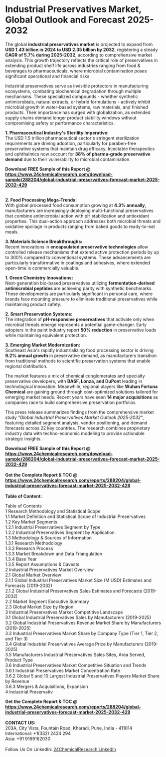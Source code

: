 <h1>Industrial Preservatives Market, Global Outlook and Forecast 2025-2032</h1><p>The global <strong>industrial preservatives market</strong> is projected to expand from <strong>USD 1.43 billion in 2024 to USD 2.35 billion by 2032</strong>, registering a steady <strong>CAGR of 5.7% during 2025-2032</strong>, according to comprehensive market analysis. This growth trajectory reflects the critical role of preservatives in extending product shelf life across industries ranging from food &amp; beverages to pharmaceuticals, where microbial contamination poses significant operational and financial risks.</p><p>Industrial preservatives serve as invisible protectors in manufacturing ecosystems, combating biochemical degradation through multiple mechanisms. These specialized compounds - whether synthetic antimicrobials, natural extracts, or hybrid formulations - actively inhibit microbial growth in water-based systems, raw materials, and finished products. Their importance has surged with globalization, as extended supply chains demand longer product stability windows without compromising safety or performance characteristics.</p><p><strong>1. Pharmaceutical Industry's Sterility Imperative:</strong><br>
The USD 1.5 trillion pharmaceutical sector's stringent sterilization requirements are driving adoption, particularly for paraben-free preservative systems that maintain drug efficacy. Injectable therapeutics and ophthalmics now account for <strong>38% of pharma-grade preservative demand</strong> due to their vulnerability to microbial contamination.</p><div><b>Download FREE Sample of this Report @ 
            <a href="https://www.24chemicalresearch.com/download-sample/288204/global-industrial-preservatives-forecast-market-2025-2032-429">
            https://www.24chemicalresearch.com/download-sample/288204/global-industrial-preservatives-forecast-market-2025-2032-429</a></b></div><br><p><strong>2. Food Processing Mega-Trends:</strong><br>
With global processed food consumption growing at <strong>4.3% annually</strong>, manufacturers are increasingly deploying multi-functional preservatives that combine antimicrobial action with pH stabilization and antioxidant properties. This dual-action approach addresses both microbial threats and oxidative spoilage in products ranging from baked goods to ready-to-eat meals.</p><p><strong>3. Materials Science Breakthroughs:</strong><br>
Recent innovations in <strong>encapsulated preservative technologies</strong> allow controlled release mechanisms that extend active protection periods by up to 300% compared to conventional systems. These advancements are particularly transformative in coatings and adhesives, where extended open-time is commercially valuable.</p><p><strong>1. Green Chemistry Innovations:</strong><br>
Next-generation bio-based preservatives utilizing <strong>fermentation-derived antimicrobial peptides</strong> are achieving parity with synthetic benchmarks. These developments are particularly significant in personal care, where brands face mounting pressure to eliminate traditional preservatives while maintaining product safety.</p><p><strong>2. Smart Preservation Systems:</strong><br>
The integration of <strong>pH-responsive preservatives</strong> that activate only when microbial threats emerge represents a potential game-changer. Early adopters in the paint industry report <strong>50% reduction</strong> in preservative loads while maintaining equivalent protection.</p><p><strong>3. Emerging Market Modernization:</strong><br>
Southeast Asia's rapidly industrializing food processing sector is driving <strong>9.2% annual growth</strong> in preservative demand, as manufacturers transition from traditional methods to scientific preservation systems that enable regional distribution.</p><p>The market features a mix of chemical conglomerates and specialty preservative developers, with <strong>BASF, Lonza, and DuPont</strong> leading in technological innovation. Meanwhile, regional players like <strong>Wuhan Fortuna Chemical</strong> are gaining ground through cost-optimized solutions tailored for emerging market needs. Recent years have seen <strong>14 major acquisitions</strong> as companies race to build comprehensive preservation portfolios.</p><p>This press release summarizes findings from the comprehensive market study <em>"Global Industrial Preservatives Market Outlook 2025-2032"</em>, featuring detailed segment analysis, vendor positioning, and demand forecasts across 22 key countries. The research combines proprietary industry data with techno-economic modeling to provide actionable strategic insights.</p><div><b>Download FREE Sample of this Report @ 
            <a href="https://www.24chemicalresearch.com/download-sample/288204/global-industrial-preservatives-forecast-market-2025-2032-429">
            https://www.24chemicalresearch.com/download-sample/288204/global-industrial-preservatives-forecast-market-2025-2032-429</a></b></div><br><div><b>Get the Complete Report & TOC @ 
            <a href="https://www.24chemicalresearch.com/reports/288204/global-industrial-preservatives-forecast-market-2025-2032-429">
            https://www.24chemicalresearch.com/reports/288204/global-industrial-preservatives-forecast-market-2025-2032-429</a></b></div><br>
            <b>Table of Content:</b><p>Table of Contents<br />
1 Research Methodology and Statistical Scope<br />
1.1 Market Definition and Statistical Scope of Industrial Preservatives<br />
1.2 Key Market Segments<br />
1.2.1 Industrial Preservatives Segment by Type<br />
1.2.2 Industrial Preservatives Segment by Application<br />
1.3 Methodology & Sources of Information<br />
1.3.1 Research Methodology<br />
1.3.2 Research Process<br />
1.3.3 Market Breakdown and Data Triangulation<br />
1.3.4 Base Year<br />
1.3.5 Report Assumptions & Caveats<br />
2 Industrial Preservatives Market Overview<br />
2.1 Global Market Overview<br />
2.1.1 Global Industrial Preservatives Market Size (M USD) Estimates and Forecasts (2019-2032)<br />
2.1.2 Global Industrial Preservatives Sales Estimates and Forecasts (2019-2032)<br />
2.2 Market Segment Executive Summary<br />
2.3 Global Market Size by Region<br />
3 Industrial Preservatives Market Competitive Landscape<br />
3.1 Global Industrial Preservatives Sales by Manufacturers (2019-2025)<br />
3.2 Global Industrial Preservatives Revenue Market Share by Manufacturers (2019-2025)<br />
3.3 Industrial Preservatives Market Share by Company Type (Tier 1, Tier 2, and Tier 3)<br />
3.4 Global Industrial Preservatives Average Price by Manufacturers (2019-2025)<br />
3.5 Manufacturers Industrial Preservatives Sales Sites, Area Served, Product Type<br />
3.6 Industrial Preservatives Market Competitive Situation and Trends<br />
3.6.1 Industrial Preservatives Market Concentration Rate<br />
3.6.2 Global 5 and 10 Largest Industrial Preservatives Players Market Share by Revenue<br />
3.6.3 Mergers & Acquisitions, Expansion<br />
4 Industrial Preservativ</p><div><b>Get the Complete Report & TOC @ 
            <a href="https://www.24chemicalresearch.com/reports/288204/global-industrial-preservatives-forecast-market-2025-2032-429">
            https://www.24chemicalresearch.com/reports/288204/global-industrial-preservatives-forecast-market-2025-2032-429</a></b></div><br><b>CONTACT US:</b><br>
            203A, City Vista, Fountain Road, Kharadi, Pune, India - 411014<br>
            International: +1(332) 2424 294<br>
            Asia: +91 9169162030 <br><br>
            Follow Us On LinkedIn: <a href="https://www.linkedin.com/company/24chemicalresearch/">24ChemicalResearch LinkedIn</a>